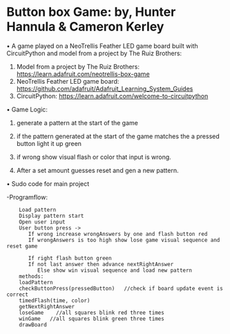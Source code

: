 # Button box Game: by, Hunter Hannula & Cameron Kerley
•	A game played on a NeoTrellis Feather LED game board built with CircuitPython and model from a project by The Ruiz Brothers:
1.	Model from a project by The Ruiz Brothers: https://learn.adafruit.com/neotrellis-box-game
2.	NeoTrellis Feather LED game board: https://github.com/adafruit/Adafruit_Learning_System_Guides
3.	CircuitPython: https://learn.adafruit.com/welcome-to-circuitpython

•	Game Logic:

1.	generate a pattern at the start of the game

2.	if the pattern generated at the start of the game matches the a pressed button light it up green

3.	if wrong show visual flash or color that input is wrong.

4.	After a set amount guesses reset and gen a new pattern.

•	Sudo code for main project

-Programflow:

		Load pattern
		Display pattern start
		Open user input
		User button press -> 
		   If wrong increase wrongAnswers by one and flash button red
		   If wrongAnswers is too high show lose game visual sequence and reset game

		   If right flash button green
		   If not last answer then advance nextRightAnswer
		      Else show win visual sequence and load new pattern
		methods:
		loadPattern
		checkButtonPress(pressedButton)   //check if board update event is correct
		timedFlash(time, color)
		getNextRightAnswer
		loseGame    //all squares blink red three times
		winGame   //all squares blink green three times
		drawBoard


